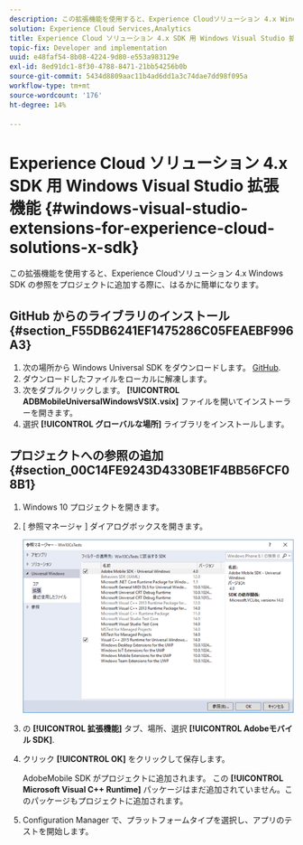 ```yaml
---
description: この拡張機能を使用すると、Experience Cloudソリューション 4.x Windows SDK の参照をプロジェクトに追加する際に、より簡単に使用できます。
solution: Experience Cloud Services,Analytics
title: Experience Cloud ソリューション 4.x SDK 用 Windows Visual Studio 拡張機能
topic-fix: Developer and implementation
uuid: e48faf54-8b08-4224-9d80-e553a983129e
exl-id: 8ed91dc1-8f30-4788-8471-21bb54256b0b
source-git-commit: 5434d8809aac11b4ad6dd1a3c74dae7dd98f095a
workflow-type: tm+mt
source-wordcount: '176'
ht-degree: 14%

---
```


# Experience Cloud ソリューション 4.x SDK 用 Windows Visual Studio 拡張機能 {#windows-visual-studio-extensions-for-experience-cloud-solutions-x-sdk}

この拡張機能を使用すると、Experience Cloudソリューション 4.x Windows SDK の参照をプロジェクトに追加する際に、はるかに簡単になります。

## GitHub からのライブラリのインストール {#section_F55DB6241EF1475286C05FEAEBF996A3}

1. 次の場所から Windows Universal SDK をダウンロードします。 [GitHub](https://github.com/Adobe-Marketing-Cloud/mobile-services/releases).
1. ダウンロードしたファイルをローカルに解凍します。
1. 次をダブルクリックします。 **[!UICONTROL ADBMobileUniversalWindowsVSIX.vsix]** ファイルを開いてインストーラーを開きます。
1. 選択 **[!UICONTROL グローバルな場所]** ライブラリをインストールします。

## プロジェクトへの参照の追加 {#section_00C14FE9243D4330BE1F4BB56FCF08B1}

1. Windows 10 プロジェクトを開きます。
1. [ 参照マネージャ ] ダイアログボックスを開きます。

   ![](assets/ref_manager.png)

1. の **[!UICONTROL 拡張機能]** タブ、場所、選択 **[!UICONTROL Adobeモバイル SDK]**.
1. クリック **[!UICONTROL OK]** をクリックして保存します。

   AdobeMobile SDK がプロジェクトに追加されます。 この **[!UICONTROL Microsoft Visual C++ Runtime]** パッケージはまだ追加されていません。このパッケージもプロジェクトに追加されます。

1. Configuration Manager で、プラットフォームタイプを選択し、アプリのテストを開始します。
